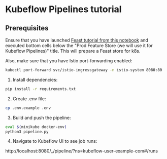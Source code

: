 # Kubeflow Pipelines tutorial

## Prerequisites

Ensure that you have launched [Feast tutorial from this notebook](../../session4/feast/Feast.ipynb) and executed bottom cells below the "Prod Feature Store (we will use it for Kubeflow Pipelines)" title. This will prepare a Feast store for k8s.

Also, make sure that you have Istio port-forwarding enabled:

```bash
kubectl port-forward svc/istio-ingressgateway -n istio-system 8080:80
```

1. Install dependencies:

```bash
pip install -r requirements.txt
```

2. Create .env file:

```bash
cp .env.example .env
```

3. Build and push the pipeline:

```bash
eval $(minikube docker-env)
python3 pipeline.py
```

4. Navigate to Kubeflow UI to see job runs:

http://localhost:8080/_/pipeline/?ns=kubeflow-user-example-com#/runs
